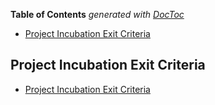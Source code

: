 <!-- START doctoc generated TOC please keep comment here to allow auto update -->
<!-- DON'T EDIT THIS SECTION, INSTEAD RE-RUN doctoc TO UPDATE -->
**Table of Contents**  *generated with [DocToc](https://github.com/thlorenz/doctoc)*

- [Project Incubation Exit Criteria](#project-incubation-exit-criteria)

<!-- END doctoc generated TOC please keep comment here to allow auto update -->


<!-- (SPDX-License-Identifier: CC-BY-4.0) -->  <!-- Ensure there is a newline before, and after, this line -->

## Project Incubation Exit Criteria

- [Project Incubation Exit Criteria](https://wiki.hyperledger.org/display/HYP/Project+Incubation+Exit+Criteria)
